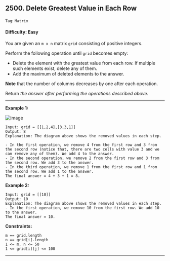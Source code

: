 ## 2500. Delete Greatest Value in Each Row

```Tag```: ```Matrix```

#### Difficulty: Easy

You are given an ```m x n``` matrix ```grid``` consisting of positive integers.

Perform the following operation until ```grid``` becomes empty:

- Delete the element with the greatest value from each row. If multiple such elements exist, delete any of them.
- Add the maximum of deleted elements to the answer.

__Note__ that the number of columns decreases by one after each operation.

Return _the answer after performing the operations described above_.

---

__Example 1:__

![image](https://assets.leetcode.com/uploads/2022/10/19/q1ex1.jpg)

```
Input: grid = [[1,2,4],[3,3,1]]
Output: 8
Explanation: The diagram above shows the removed values in each step.

- In the first operation, we remove 4 from the first row and 3 from the second row (notice that, there are two cells with value 3 and we can remove any of them). We add 4 to the answer.
- In the second operation, we remove 2 from the first row and 3 from the second row. We add 3 to the answer.
- In the third operation, we remove 1 from the first row and 1 from the second row. We add 1 to the answer.
The final answer = 4 + 3 + 1 = 8.
```

__Example 2:__

```
Input: grid = [[10]]
Output: 10
Explanation: The diagram above shows the removed values in each step.
- In the first operation, we remove 10 from the first row. We add 10 to the answer.
The final answer = 10.
```

__Constraints:__

```
m == grid.length
n == grid[i].length
1 <= m, n <= 50
1 <= grid[i][j] <= 100
```

---
